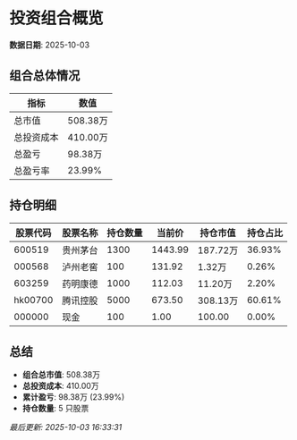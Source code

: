 # 投资组合概览

**数据日期**: 2025-10-03

## 组合总体情况

| 指标 | 数值 |
|------|------|
| 总市值 | 508.38万 |
| 总投资成本 | 410.00万 |
| 总盈亏 | 98.38万 |
| 总盈亏率 | 23.99% |

## 持仓明细

| 股票代码 | 股票名称 | 持仓数量 | 当前价 | 持仓市值 | 持仓占比 |
|----------|----------|----------|--------|----------|----------|
| 600519 | 贵州茅台 | 1300 | 1443.99 | 187.72万 | 36.93% |
| 000568 | 泸州老窖 | 100 | 131.92 | 1.32万 | 0.26% |
| 603259 | 药明康德 | 1000 | 112.03 | 11.20万 | 2.20% |
| hk00700 | 腾讯控股 | 5000 | 673.50 | 308.13万 | 60.61% |
| 000000 | 现金 | 100 | 1.00 | 100.00 | 0.00% |

## 总结

- **组合总市值**: 508.38万
- **总投资成本**: 410.00万
- **累计盈亏**: 98.38万 (23.99%)
- **持仓数量**: 5 只股票

*最后更新: 2025-10-03 16:33:31*
